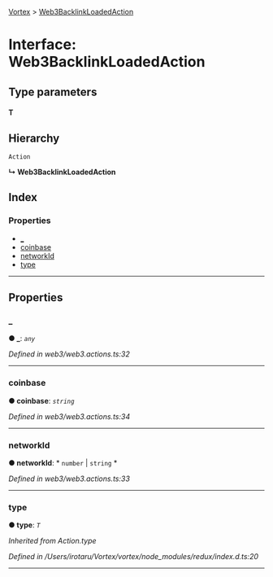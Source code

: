 [Vortex](../README.md) > [Web3BacklinkLoadedAction](../interfaces/web3backlinkloadedaction.md)

# Interface: Web3BacklinkLoadedAction

## Type parameters
#### T 
## Hierarchy

 `Action`

**↳ Web3BacklinkLoadedAction**

## Index

### Properties

* [_](web3backlinkloadedaction.md#_)
* [coinbase](web3backlinkloadedaction.md#coinbase)
* [networkId](web3backlinkloadedaction.md#networkid)
* [type](web3backlinkloadedaction.md#type)

---

## Properties

<a id="_"></a>

###  _

**● _**: *`any`*

*Defined in web3/web3.actions.ts:32*

___
<a id="coinbase"></a>

###  coinbase

**● coinbase**: *`string`*

*Defined in web3/web3.actions.ts:34*

___
<a id="networkid"></a>

###  networkId

**● networkId**: * `number` &#124; `string`
*

*Defined in web3/web3.actions.ts:33*

___
<a id="type"></a>

###  type

**● type**: *`T`*

*Inherited from Action.type*

*Defined in /Users/irotaru/Vortex/vortex/node_modules/redux/index.d.ts:20*

___

